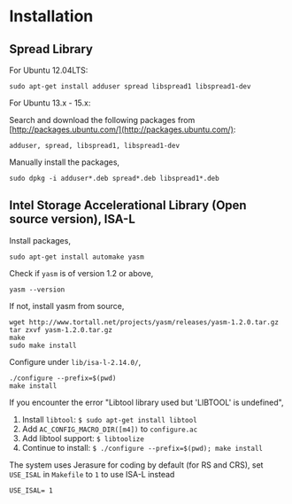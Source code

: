 
Installation
====

Spread Library
---
For Ubuntu 12.04LTS:

```
sudo apt-get install adduser spread libspread1 libspread1-dev
```
For Ubuntu 13.x - 15.x:

Search and download the following packages from [http://packages.ubuntu.com/](http://packages.ubuntu.com/):
```
adduser, spread, libspread1, libspread1-dev
```

Manually install the packages,

```
sudo dpkg -i adduser*.deb spread*.deb libspread1*.deb
```

Intel Storage Accelerational Library (Open source version), ISA-L
---

Install packages,

```
sudo apt-get install automake yasm 
```

Check if `yasm` is of version 1.2 or above,
```
yasm --version
```

If not, install yasm from source,
```
wget http://www.tortall.net/projects/yasm/releases/yasm-1.2.0.tar.gz
tar zxvf yasm-1.2.0.tar.gz
make
sudo make install
```

Configure under `lib/isa-l-2.14.0/`,

```
./configure --prefix=$(pwd)
make install
```

If you encounter the error "Libtool library used but 'LIBTOOL' is undefined",

1. Install `libtool`: `$ sudo apt-get install libtool`
2. Add `AC_CONFIG_MACRO_DIR([m4])` to `configure.ac`
3. Add libtool support: `$ libtoolize`
4. Continue to install: `$ ./configure --prefix=$(pwd); make install`

The system uses Jerasure for coding by default (for RS and CRS), set `USE_ISAL` in `Makefile` to `1` to use ISA-L instead
```
USE_ISAL= 1
``` 
